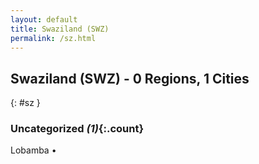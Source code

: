 ```yaml
---
layout: default
title: Swaziland (SWZ)
permalink: /sz.html
---
```



## Swaziland (SWZ) - 0 Regions, 1 Cities
{: #sz }





### Uncategorized _(1)_{:.count}


Lobamba  •


 
